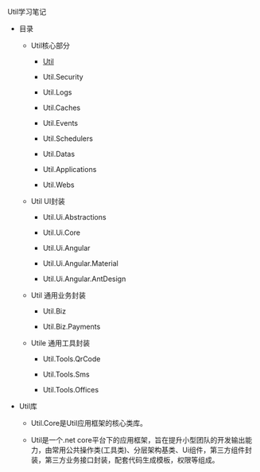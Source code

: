 Util学习笔记

-   目录

    -   Util核心部分

        -   [Util](https://github.com/movingsam/UtilNote-API-Manual-/blob/master/Core/Util.Core.md)

        -   Util.Security

        -   Util.Logs

        -   Util.Caches

        -   Util.Events

        -   Util.Schedulers

        -   Util.Datas

        -   Util.Applications

        -   Util.Webs

    -   Util UI封装

        -   Util.Ui.Abstractions

        -   Util.Ui.Core

        -   Util.Ui.Angular

        -   Util.Ui.Angular.Material

        -   Util.Ui.Angular.AntDesign

    -   Util 通用业务封装

        -   Util.Biz

        -   Util.Biz.Payments

    -   Utile 通用工具封装

        -   Util.Tools.QrCode

        -   Util.Tools.Sms

        -   Util.Tools.Offices

-   Util库

    -   Util.Core是Util应用框架的核心类库。

    -   Util是一个.net
        core平台下的应用框架，旨在提升小型团队的开发输出能力，由常用公共操作类(工具类)、分层架构基类、Ui组件，第三方组件封装，第三方业务接口封装，配套代码生成模板，权限等组成。
